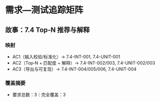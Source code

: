 # 需求—测试追踪矩阵

## 故事：7.4 Top‑N 推荐与解释

### 映射

- AC1（输入校验/标准化）→ 7.4-INT-001, 7.4-UNIT-001
- AC2（Top‑N + 匹配度 + 解释）→ 7.4-INT-002/003, 7.4-UNIT-002/003
- AC3（导出与可复现）→ 7.4-INT-004/005/006, 7.4-UNIT-004

### 覆盖摘要

- 要求总数：3｜完全覆盖：3

